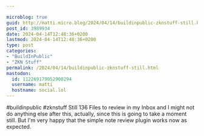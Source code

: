 ```yaml
---

microblog: true
guid: http://matti.micro.blog/2024/04/14/buildinpublic-zknstuff-still.html
post_id: 3989934
date: 2024-04-14T12:48:36+0200
lastmod: 2024-04-14T12:48:36+0200
type: post
categories:
- "BuildInPublic"
- "ZKN Stuff"
permalink: /2024/04/14/buildinpublic-zknstuff-still.html
mastodon:
  id: 112269179052900294
  username: matti
  hostname: social.lol
---
```

#buildinpublic #zknstuff Still 136 Files to review in my Inbox and I might not do anything else after this, actually, since this is going to take a moment still. But I'm very happy that the simple note review plugin works now as expected.
